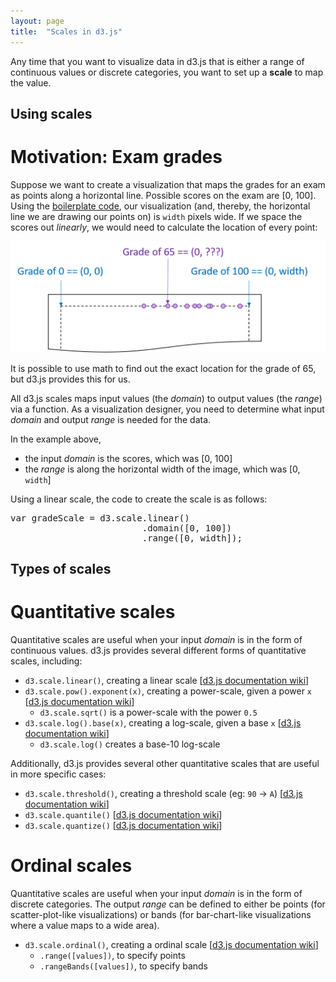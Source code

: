 ```yaml
---
layout: page
title:  "Scales in d3.js"
---
```


Any time that you want to visualize data in d3.js that is either a range of
continuous values or discrete categories, you want to set up a **scale**
to map the value.


## Using scales

# Motivation: Exam grades

Suppose we want to create a visualization that maps the grades for an exam as
points along a horizontal line.  Possible scores on the exam are [0, 100].
Using the [boilerplate code](boilerplate.html), our visualization
(and, thereby, the horizontal line we are drawing our points on) is `width` pixels
wide.  If we space the scores out *linearly*, we would need to calculate the
location of every point:

<img src="scales_motivation_grades.png" />


It is possible to use math to find out the exact location for the grade of 65,
but d3.js provides this for us.

All d3.js scales maps input values (the *domain*) to output values (the *range*)
via a function.  As a visualization designer, you need to determine what
input *domain* and output *range* is needed for the data.

In the example above,
- the input *domain* is the scores, which was [0, 100]
- the *range* is along the horizontal width of the image, which was [0, `width`]

Using a linear scale, the code to create the scale is as follows:

<pre class="prettyprint">
var gradeScale = d3.scale.linear()
                         .domain([0, 100])
                         .range([0, width]);
</pre>


## Types of scales

# Quantitative scales

Quantitative scales are useful when your input *domain* is in the form of continuous values.
d3.js provides several different forms of quantitative scales, including:

- `d3.scale.linear()`, creating a linear scale [[d3.js documentation wiki](https://github.com/mbostock/d3/wiki/Quantitative-Scales#linear-scales)]
- `d3.scale.pow().exponent(x)`, creating a power-scale, given a power `x` [[d3.js documentation wiki](https://github.com/mbostock/d3/wiki/Quantitative-Scales#power-scales)]
    - `d3.scale.sqrt()` is a power-scale with the power `0.5`
- `d3.scale.log().base(x)`, creating a log-scale, given a base `x` [[d3.js documentation wiki](https://github.com/mbostock/d3/wiki/Quantitative-Scales#log-scales)]
   - `d3.scale.log()` creates a base-10 log-scale


Additionally, d3.js provides several other quantitative scales that are useful in more
specific cases:

- `d3.scale.threshold()`, creating a threshold scale (eg: `90` -> `A`) [[d3.js documentation wiki](https://github.com/mbostock/d3/wiki/Quantitative-Scales#threshold-scales)]
- `d3.scale.quantile()` [[d3.js documentation wiki](https://github.com/mbostock/d3/wiki/Quantitative-Scales#quantile-scales)]
- `d3.scale.quantize()` [[d3.js documentation wiki](https://github.com/mbostock/d3/wiki/Quantitative-Scales#quantize-scales)]


# Ordinal scales

Quantitative scales are useful when your input *domain* is in the form of discrete categories.
The output *range* can be defined to either be points (for scatter-plot-like visualizations)
or bands (for bar-chart-like visualizations where a value maps to a wide area).

- `d3.scale.ordinal()`, creating a ordinal scale [[d3.js documentation wiki](https://github.com/mbostock/d3/wiki/Ordinal-Scales)]
    - `.range([values])`, to specify points
    - `.rangeBands([values])`, to specify bands
